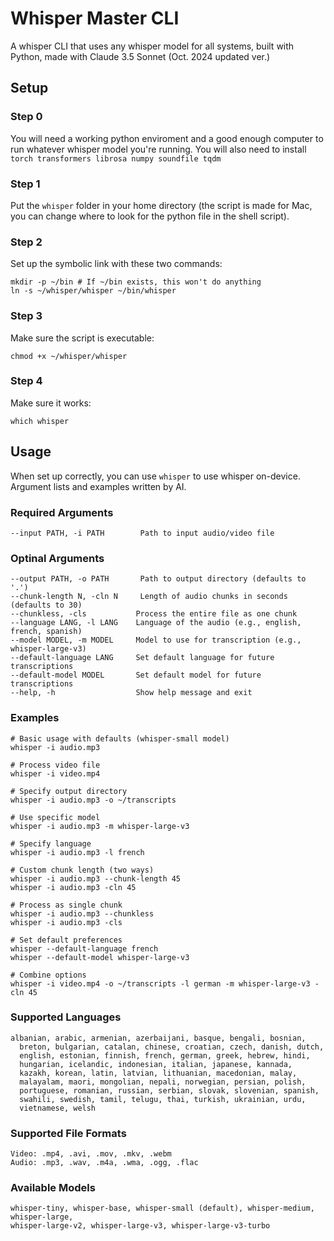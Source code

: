 # Whisper Master CLI
A whisper CLI  that uses any whisper model for all systems, built with Python, made with Claude 3.5 Sonnet (Oct. 2024 updated ver.)
<script type="text/javascript" src="https://cdnjs.buymeacoffee.com/1.0.0/button.prod.min.js" data-name="bmc-button" data-slug="lazerthings" data-color="#40DCA5" data-emoji="🍫"  data-font="Inter" data-text="Buy me a candy bar" data-outline-color="#000000" data-font-color="#ffffff" data-coffee-color="#FFDD00" ></script>
## Setup
### Step 0
You will need a working python enviroment and a good enough computer to run whatever whisper model you're running.
You will also need to install `torch transformers librosa numpy soundfile tqdm`
### Step 1
Put the `whisper` folder in your home directory (the script is made for Mac, you can change where to look for the python file in the shell script).
### Step 2
Set up the symbolic link with these two commands:
```shell
mkdir -p ~/bin # If ~/bin exists, this won't do anything
ln -s ~/whisper/whisper ~/bin/whisper
```
### Step 3
Make sure the script is executable:
```shell
chmod +x ~/whisper/whisper
```
### Step 4
Make sure it works:
```shell
which whisper
```
## Usage
When set up correctly, you can use `whisper` to use whisper on-device.
Argument lists and examples written by AI.
### Required Arguments
```shell
--input PATH, -i PATH        Path to input audio/video file
```
### Optinal Arguments
```shell
--output PATH, -o PATH       Path to output directory (defaults to '.')
--chunk-length N, -cln N     Length of audio chunks in seconds (defaults to 30)
--chunkless, -cls           Process the entire file as one chunk
--language LANG, -l LANG    Language of the audio (e.g., english, french, spanish)
--model MODEL, -m MODEL     Model to use for transcription (e.g., whisper-large-v3)
--default-language LANG     Set default language for future transcriptions
--default-model MODEL       Set default model for future transcriptions
--help, -h                  Show help message and exit
```
### Examples
```shell
# Basic usage with defaults (whisper-small model)
whisper -i audio.mp3

# Process video file
whisper -i video.mp4

# Specify output directory
whisper -i audio.mp3 -o ~/transcripts

# Use specific model
whisper -i audio.mp3 -m whisper-large-v3

# Specify language
whisper -i audio.mp3 -l french

# Custom chunk length (two ways)
whisper -i audio.mp3 --chunk-length 45
whisper -i audio.mp3 -cln 45

# Process as single chunk
whisper -i audio.mp3 --chunkless
whisper -i audio.mp3 -cls

# Set default preferences
whisper --default-language french
whisper --default-model whisper-large-v3

# Combine options
whisper -i video.mp4 -o ~/transcripts -l german -m whisper-large-v3 -cln 45
```
### Supported Languages
```shell
albanian, arabic, armenian, azerbaijani, basque, bengali, bosnian,
  breton, bulgarian, catalan, chinese, croatian, czech, danish, dutch,
  english, estonian, finnish, french, german, greek, hebrew, hindi,
  hungarian, icelandic, indonesian, italian, japanese, kannada,
  kazakh, korean, latin, latvian, lithuanian, macedonian, malay,
  malayalam, maori, mongolian, nepali, norwegian, persian, polish,
  portuguese, romanian, russian, serbian, slovak, slovenian, spanish,
  swahili, swedish, tamil, telugu, thai, turkish, ukrainian, urdu,
  vietnamese, welsh
```
### Supported File Formats
```shell
Video: .mp4, .avi, .mov, .mkv, .webm
Audio: .mp3, .wav, .m4a, .wma, .ogg, .flac
```
### Available Models
```shell
whisper-tiny, whisper-base, whisper-small (default), whisper-medium, whisper-large, 
whisper-large-v2, whisper-large-v3, whisper-large-v3-turbo
```
